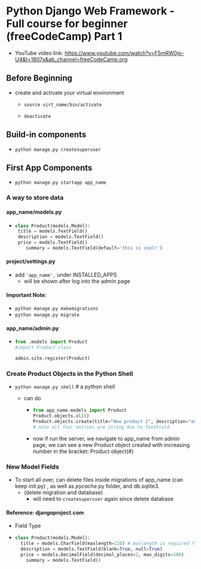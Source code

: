 # Python Django Web Framework - Full course for beginner (freeCodeCamp) Part 1

- YouTube video link: https://www.youtube.com/watch?v=F5mRW0jo-U4&t=1807s&ab_channel=freeCodeCamp.org

  

## Before Beginning

- create and activate your virtual environment 

  - `source virt_name/bin/activate`

  - `deactivate` 

    

## Build-in components

 - `python manage.py createsuperuser` 

   

## First App Components

- `python manage.py startapp app_name`

### A way  to store data

#### app_name/models.py

 - ```python
   class Product(models.Model):
   	title = models.TextField()
   	description = models.TextField()
   	price = models.TextField()
       summary = models.TextField(default='this is cool!')
   ```

#### project/settings.py

- add `'app_name',` under INSTALLED_APPS
  - will be shown after log into the admin page 

#### Important Note:

- `python manage.py makemigrations`
- `python manage.py migrate` 

#### app_name/admin.py

- ```python
  from .models import Product 
  #import Product class
  
  admin.site.register(Product)
  ```



### Create Product Objects in the Python Shell

- `python manage.py shell` # a python shell 

  - can do

    - ```python
      from app_name.models import Product
      Product.objects.all()
      Product.objects.create(title="New product 2", description="another one", price="1234", summary="sweet")
      # note all four entries are string due to TextField
      ```

    - now if run the server, we navigate to app_name from admin page, we can see a new Product object created with increasing number in the bracket: Product object(#)



### New Model Fields

- To start all over, can delete files inside migrations of app_name (can keep _init_.py) , as well as _pycache_.py folder, and db.sqlite3. 
  - (delete migration and database)
    - will need to `createsuperuser` again since delete database

#### Reference: djangoproject.com 

- Field Type 

- ```python
  class Product(models.Model):
  	title = models.CharField(maxlength=120) # maxlength is required for CharField
  	description = models.TextField(blank=True, null=True)
  	price = models.DecimalField(decimal_places=2, max_digits=100)
      summary = models.TextField()
  ```



### 
